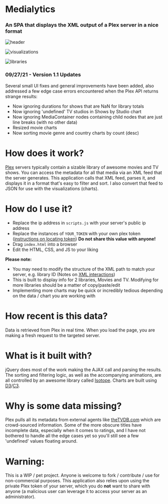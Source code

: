# Medialytics
### An SPA that displays the XML output of a Plex server in a nice format

![header](https://i.imgur.com/9cXCIbT.png)

![visualizations](https://i.imgur.com/9T3tiNQ.png)

![libraries](https://i.imgur.com/I73CQBb.jpg)

### 09/27/21 - Version 1.1 Updates
Several small UI fixes and general improvements have been added, also addressed
a few edge case errors encountered when the Plex API returns strange results:

- Now ignoring durations for shows that are NaN for library totals
- Now ignoring 'undefined' TV studios in Shows by Studio chart
- Now ignoring MediaContainer nodes containing child nodes that are just line breaks (with no other data)
- Resized movie charts
- Now sorting movie genre and country charts by count (desc)

# How does it work?
[Plex](http://www.plex.tv) servers typically contain a sizable library of awesome movies and TV shows. You can
access the metadata for all that media via an XML feed that the server generates.
This application calls that XML feed, parses it, and displays it in a format that's
easy to filter and sort. I also convert that feed to JSON for use with the visualizations (charts).

# How do I use it?

* Replace the ip address in `scripts.js` with your server's public ip address
* Replace the instances of `YOUR_TOKEN` with your own plex token ([instructions on locating token](https://support.plex.tv/articles/204059436-finding-an-authentication-token-x-plex-token/)) **Do not share this value with anyone!**
* Drag `index.html` into a browser
* Edit the HTML, CSS, and JS to your liking

**Please note:**

* You may need to modify the structure of the XML path to match your server, e.g. library ID (Notes on [XML interactions](https://support.plex.tv/articles/201638786-plex-media-server-url-commands/))
* This is built to display info for 2 libraries, Movies and TV. Modifying for more libraries should be a matter of copy/paste/edit
* Implementing more charts may be quick or incredibly tedious depending on the data / chart you are working with

# How recent is this data?
Data is retrieved from Plex in real time. When you load the page, you are making a fresh request to the targeted server.

# What is it built with?
jQuery does most of the work making the AJAX call and parsing the results. The sorting
and filtering logic, as well as the accompanying animations, are all controlled by
an awesome library called [Isotope](https://isotope.metafizzy.co).
Charts are built using [D3](https://d3js.org/)/[C3](https://c3js.org/).

# Why is some data missing?
Plex pulls all its metadata from external agents like [theTVDB.com](http://thetvdb.com) which are
crowd-sourced information. Some of the more obscure titles have incomplete data,
especially when it comes to ratings, and I have not bothered to handle all the edge
cases yet so you'll still see a few 'undefined' values floating around.

# Warning:
This is a WIP / pet project. Anyone is welcome to fork / contribute / use for non-commercial purposes.
This application also relies upon using the private Plex token of your server, which you do **not** want to share
with anyone (a malicious user can leverage it to access your server as an administrator).